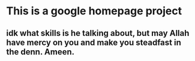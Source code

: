# This is a google homepage project
## idk what skills is he talking about, but may Allah have mercy on you and make you steadfast in the denn. Ameen.
